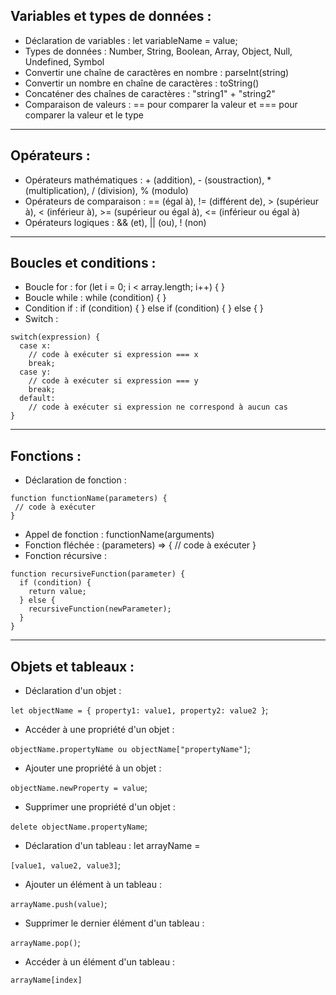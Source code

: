 ## Variables et types de données :

- Déclaration de variables : let variableName = value;
- Types de données : Number, String, Boolean, Array, Object, Null, Undefined, Symbol
- Convertir une chaîne de caractères en nombre : parseInt(string)
- Convertir un nombre en chaîne de caractères : toString()
- Concaténer des chaînes de caractères : "string1" + "string2"
- Comparaison de valeurs : == pour comparer la valeur et === pour comparer la valeur et le type

---

## Opérateurs :

- Opérateurs mathématiques : + (addition), - (soustraction), * (multiplication), / (division), % (modulo)
- Opérateurs de comparaison : == (égal à), != (différent de), > (supérieur à), < (inférieur à), >= (supérieur ou égal à), <= (inférieur ou égal à)
- Opérateurs logiques : && (et), || (ou), ! (non)

---

## Boucles et conditions :

- Boucle for : for (let i = 0; i < array.length; i++) { }
- Boucle while : while (condition) { }
- Condition if : if (condition) { } else if (condition) { } else { }
- Switch :

```
switch(expression) {
  case x:
    // code à exécuter si expression === x
    break;
  case y:
    // code à exécuter si expression === y
    break;
  default:
    // code à exécuter si expression ne correspond à aucun cas
}
```
---

## Fonctions :

- Déclaration de fonction :
 ```
function functionName(parameters) {
  // code à exécuter
}
```
- Appel de fonction : functionName(arguments)
- Fonction fléchée : (parameters) => { // code à exécuter }
- Fonction récursive :

```
function recursiveFunction(parameter) {
  if (condition) {
    return value;
  } else {
    recursiveFunction(newParameter);
  }
}
```

---

## Objets et tableaux :

- Déclaration d'un objet : 

``let objectName = { property1: value1, property2: value2 }``;

- Accéder à une propriété d'un objet : 

``objectName.propertyName ou objectName["propertyName"]``;

- Ajouter une propriété à un objet : 

``objectName.newProperty = value``;

- Supprimer une propriété d'un objet :

 ``delete objectName.propertyName``;

- Déclaration d'un tableau : let arrayName = 

``[value1, value2, value3]``;

- Ajouter un élément à un tableau : 

``arrayName.push(value)``;

- Supprimer le dernier élément d'un tableau : 

``arrayName.pop()``;

- Accéder à un élément d'un tableau : 

``arrayName[index]``
